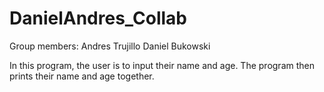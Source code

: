 # DanielAndres_Collab
Group members:
  Andres Trujillo
  Daniel Bukowski
  
In this program, the user is to input their name and age. The program then prints their name and age together.
